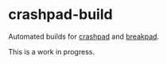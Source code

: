 # crashpad-build

Automated builds for [crashpad](https://chromium.googlesource.com/crashpad/crashpad/) and [breakpad](https://chromium.googlesource.com/breakpad/breakpad).

This is a work in progress.

